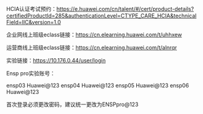 HCIA认证考试预约：https://e.huawei.com/cn/talent/#/cert/product-details?certifiedProductId=285&authenticationLevel=CTYPE_CARE_HCIA&technicalField=IIC&version=1.0

 

企业网线上班级eclass链接：https://cn.elearning.huawei.com/t/uhhxew

运营商线上班级eclass链接：https://cn.elearning.huawei.com/t/alnrqr

 

 

实验链接：https://10.176.0.44/user/login

Ensp pro实验账号：

ensp03 Huawei@123
ensp04 Huawei@123
ensp05 Huawei@123
ensp06 Huawei@123

 

首次登录必须更改密码，建议统一更改为ENSPpro@123
